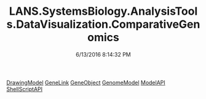 ﻿---
title: LANS.SystemsBiology.AnalysisTools.DataVisualization.ComparativeGenomics
date: 6/13/2016 8:14:32 PM
---

[DrawingModel](T-LANS.SystemsBiology.AnalysisTools.DataVisualization.ComparativeGenomics.DrawingModel.html)
[GeneLink](T-LANS.SystemsBiology.AnalysisTools.DataVisualization.ComparativeGenomics.GeneLink.html)
[GeneObject](T-LANS.SystemsBiology.AnalysisTools.DataVisualization.ComparativeGenomics.GeneObject.html)
[GenomeModel](T-LANS.SystemsBiology.AnalysisTools.DataVisualization.ComparativeGenomics.GenomeModel.html)
[ModelAPI](T-LANS.SystemsBiology.AnalysisTools.DataVisualization.ComparativeGenomics.ModelAPI.html)
[ShellScriptAPI](T-LANS.SystemsBiology.AnalysisTools.DataVisualization.ComparativeGenomics.ShellScriptAPI.html)

